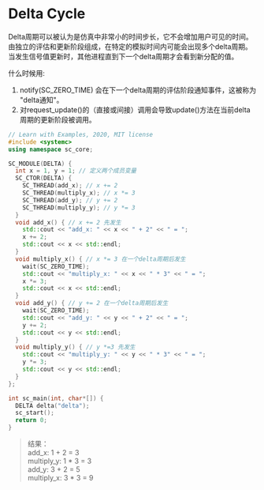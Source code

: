 # Delta Cycle

Delta周期可以被认为是仿真中非常小的时间步长，它不会增加用户可见的时间。由独立的评估和更新阶段组成，在特定的模拟时间内可能会出现多个delta周期。当发生信号值更新时，其他进程直到下一个delta周期才会看到新分配的值。

什么时候用:

  1. notify(SC_ZERO_TIME) 会在下一个delta周期的评估阶段通知事件，这被称为 "delta通知"。
  2. 对request_update()的（直接或间接）调用会导致update()方法在当前delta周期的更新阶段被调用。

```cpp
// Learn with Examples, 2020, MIT license
#include <systemc>
using namespace sc_core;

SC_MODULE(DELTA) {
  int x = 1, y = 1; // 定义两个成员变量
  SC_CTOR(DELTA) {
    SC_THREAD(add_x); // x += 2
    SC_THREAD(multiply_x); // x *= 3
    SC_THREAD(add_y); // y += 2
    SC_THREAD(multiply_y); // y *= 3
  }
  void add_x() { // x += 2 先发生
    std::cout << "add_x: " << x << " + 2" << " = ";
    x += 2;
    std::cout << x << std::endl;
  }
  void multiply_x() { // x *= 3 在一个delta周期后发生
    wait(SC_ZERO_TIME);
    std::cout << "multiply_x: " << x << " * 3" << " = ";
    x *= 3;
    std::cout << x << std::endl;
  }
  void add_y() { // y += 2 在一个delta周期后发生
    wait(SC_ZERO_TIME);
    std::cout << "add_y: " << y << " + 2" << " = ";
    y += 2;
    std::cout << y << std::endl;
  }
  void multiply_y() { // y *=3 先发生
    std::cout << "multiply_y: " << y << " * 3" << " = ";
    y *= 3;
    std::cout << y << std::endl;
  }
};

int sc_main(int, char*[]) {
  DELTA delta("delta");
  sc_start();
  return 0;
}
```

> 结果：  
> add_x: 1 + 2 = 3  
> multiply_y: 1 * 3 = 3  
> add_y: 3 + 2 = 5  
> multiply_x: 3 * 3 = 9  
